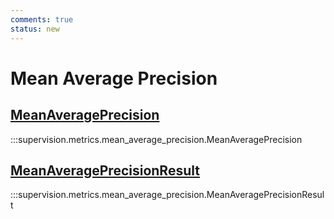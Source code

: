 ```yaml
---
comments: true
status: new
---
```


# Mean Average Precision

<div class="md-typeset">
    <h2><a href="#supervision.metrics.mean_average_precision.MeanAveragePrecision">MeanAveragePrecision</a></h2>
</div>

:::supervision.metrics.mean_average_precision.MeanAveragePrecision

<div class="md-typeset">
    <h2><a href="#supervision.metrics.mean_average_precision.MeanAveragePrecisionResult">MeanAveragePrecisionResult</a></h2>
</div>

:::supervision.metrics.mean_average_precision.MeanAveragePrecisionResult
